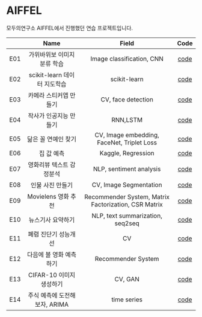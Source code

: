 # AIFFEL
모두의연구소 AIFFEL에서 진행했던 연습 프로젝트입니다.


|   |    Name    | Field  | Code |
|---|:----------:|:------------:| :--------------: | 
| E01 | 가위바위보 이미지 분류 학습 |Image classification, CNN |  [code](E01/E01.ipynb)     | 
| E02 | scikit-learn 데이터 지도학습 |scikit-learn | [code](E02/E02.ipynb)  | 
| E03 | 카메라 스티커앱 만들기 |CV, face detection  | [code](E03/E03.ipynb)    | 
| E04 | 작사가 인공지능 만들기 |RNN,LSTM | [code](E04/E04.ipynb) | 
| E05 | 닮은 꼴 연예인 찾기 | CV, Image embedding, FaceNet, Triplet Loss | [code](E05/E05.ipynb) |
| E06 | 집 값 예측 | Kaggle, Regression |[code](E06/E06.ipynb)|
| E07 | 영화리뷰 텍스트 감정분석 | NLP, sentiment analysis |[code](E07/E07.ipynb)|
| E08 | 인물 사진 만들기 | CV, Image Segmentation |[code](E08/E08.ipynb)|
| E09 | Movielens 영화 추천 | Recommender System, Matrix Factorization, CSR Matrix |[code](E09/E089.ipynb)|
| E10 | 뉴스기사 요약하기 | NLP, text summarization, seq2seq  |[code](E10/E10.ipynb)|
| E11 | 폐렴 진단기 성능개선 | CV  |[code](E11/E11.ipynb)|
| E12 | 다음에 볼 영화 예측하기 | Recommender System  |[code](E12/E12.ipynb)|
| E13 | CIFAR-10 이미지 생성하기 | CV, GAN  |[code](E13/E13.ipynb)|
| E14 | 주식 예측에 도전해 보자, ARIMA | time series  |[code](E14/E14.ipynb)|
<!--stackedit_data:
eyJoaXN0b3J5IjpbMTM1NDc1NzczMiwtMjE0NTQyNjE2Nl19
-->